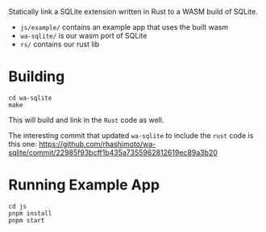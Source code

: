 Statically link a SQLite extension written in Rust to a WASM build of SQLite.

- `js/example/` contains an example app that uses the built wasm
- `wa-sqlite/` is our wasm port of SQLite
- `rs/` contains our rust lib

# Building

```
cd wa-sqlite
make
```

This will build and link in the `Rust` code as well.

The interesting commit that updated `wa-sqlite` to include the `rust` code is this one:
https://github.com/rhashimoto/wa-sqlite/commit/22985f93bcff1b435a7355962812619ec89a3b20

# Running Example App

```
cd js
pnpm install
pnpm start
```
